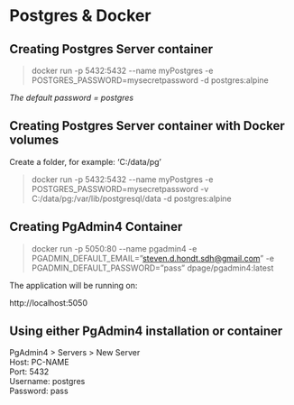 # Postgres & Docker

## Creating Postgres Server container

> docker run -p 5432:5432 --name myPostgres -e POSTGRES_PASSWORD=mysecretpassword -d postgres:alpine

*The default password = postgres*

## Creating Postgres Server container with Docker volumes

Create a folder, for example: ‘C:/data/pg’  

> docker run -p 5432:5432 --name myPostgres -e POSTGRES_PASSWORD=mysecretpassword -v C:/data/pg:/var/lib/postgresql/data
-d postgres:alpine

## Creating PgAdmin4 Container

> docker run -p 5050:80 --name pgadmin4 -e PGADMIN_DEFAULT_EMAIL=”steven.d.hondt.sdh@gmail.com” -e PGADMIN_DEFAULT_PASSWORD=”pass” dpage/pgadmin4:latest

The application will be running on:

http://localhost:5050

## Using either PgAdmin4 installation or container

PgAdmin4 > Servers > New Server  
Host: PC-NAME  
Port: 5432  
Username: postgres  
Password: pass